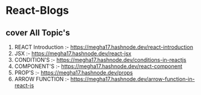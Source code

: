 # React-Blogs
## cover All Topic's

1. REACT Introduction :- https://megha17.hashnode.dev/react-introduction
2. JSX :- https://megha17.hashnode.dev/react-jsx
3. CONDITION'S :- https://megha17.hashnode.dev/conditions-in-reactjs
4. COMPONENT'S :- https://megha17.hashnode.dev/react-component
5. PROP'S :- https://megha17.hashnode.dev/props
6. ARROW FUNCTION :- https://megha17.hashnode.dev/arrow-function-in-react-js
